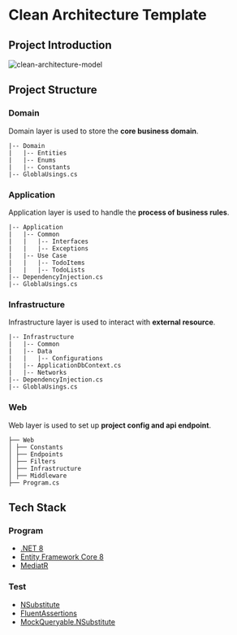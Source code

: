 # Clean Architecture Template

## Project Introduction

![clean-architecture-model](https://fruitbox.blob.core.windows.net/project/readme/clean-architecture-model.webp)

## Project Structure

### Domain

Domain layer is used to store the **core business domain**.

    |-- Domain
    |   |-- Entities
    |   |-- Enums
    |   |-- Constants
    |-- GloblaUsings.cs

### Application

Application layer is used to handle the **process of business rules**.

    |-- Application
    |   |-- Common
    |   |   |-- Interfaces
    |   |   |-- Exceptions
    |   |-- Use Case
    |   |   |-- TodoItems
    |   |   |-- TodoLists
    |-- DependencyInjection.cs
    |-- GloblaUsings.cs

### Infrastructure

Infrastructure layer is used to interact with **external resource**.

    |-- Infrastructure
    |   |-- Common
    |   |-- Data
    |   |   |-- Configurations
    |   |-- ApplicationDbContext.cs
    |   |-- Networks
    |-- DependencyInjection.cs
    |-- GloblaUsings.cs

### Web

Web layer is used to set up **project config and api endpoint**.

    ├── Web
    │ ├── Constants
    │ ├── Endpoints
    │ ├── Filters
    │ ├── Infrastructure
    │ ├── Middleware
    ├── Program.cs

## Tech Stack

### Program

* [.NET 8](https://learn.microsoft.com/en-us/dotnet/core/whats-new/dotnet-8)
* [Entity Framework Core 8](https://learn.microsoft.com/en-us/ef/core/what-is-new/ef-core-8.0/whatsnew)
* [MediatR](https://github.com/jbogard/MediatR)

### Test

* [NSubstitute](https://nsubstitute.github.io/)
* [FluentAssertions](https://fluentassertions.com/introduction)
* [MockQueryable.NSubstitute](https://github.com/romantitov/MockQueryable)
